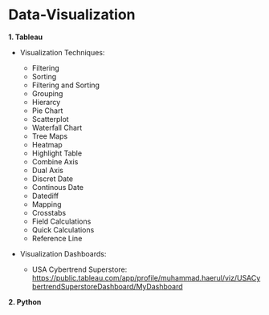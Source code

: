 # Data-Visualization

**1. Tableau**
  - Visualization Techniques:
    - Filtering
    - Sorting
    - Filtering and Sorting
    - Grouping
    - Hierarcy
    - Pie Chart
    - Scatterplot
    - Waterfall Chart
    - Tree Maps
    - Heatmap
    - Highlight Table
    - Combine Axis
    - Dual Axis
    - Discret Date
    - Continous Date
    - Datediff
    - Mapping
    - Crosstabs
    - Field Calculations
    - Quick Calculations
    - Reference Line
    
  - Visualization Dashboards:
    - USA Cybertrend Superstore: https://public.tableau.com/app/profile/muhammad.haerul/viz/USACybertrendSuperstoreDashboard/MyDashboard
    
**2. Python**
